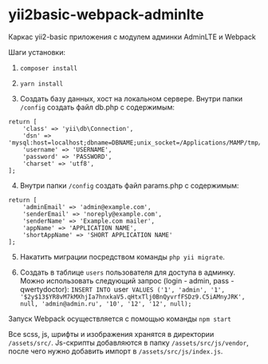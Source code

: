 # yii2basic-webpack-adminlte
Каркас yii2-basic приложения с модулем админки AdminLTE и Webpack

Шаги установки:

1. `composer install`

2. `yarn install`

3. Создать базу данных, хост на локальном сервере. Внутри папки `/config` создать файл db.php с содержимым:

```
return [
    'class' => 'yii\db\Connection',
    'dsn' => 'mysql:host=localhost;dbname=DBNAME;unix_socket=/Applications/MAMP/tmp/mysql/mysql.sock',
    'username' => 'USERNAME',
    'password' => 'PASSWORD',
    'charset' => 'utf8',
];
```

4. Внутри папки `/config` создать файл params.php с содержимым:

```
return [
    'adminEmail' => 'admin@example.com',
    'senderEmail' => 'noreply@example.com',
    'senderName' => 'Example.com mailer',
    'appName' => 'APPLICATION NAME',
    'shortAppName' => 'SHORT APPLICATION NAME'
];
```

5. Накатить миграции посредством команды `php yii migrate`.

6. Создать в таблице `users` пользователя для доступа в админку. 
Можно использовать следующий запрос (login - admin, pass - qwertydoctor): 
`INSERT INTO `user` VALUES ('1', 'admin', '1', '$2y$13$YR8vM7kMXhjIa7hnxkaV5.qHtxTlj0BnQyvrfFSDz9.C5iAMnyJRK', null, 'admin@admin.ru', '10', '12', '12', null);`

Запуск Webpack осуществляется с помощью команды `npm start`

Все scss, js, шрифты и изображения хранятся в директории `/assets/src/`. 
Js-скрипты добавляются в папку `/assets/src/js/vendor`, после чего нужно добавить импорт в `/assets/src/js/index.js`.


